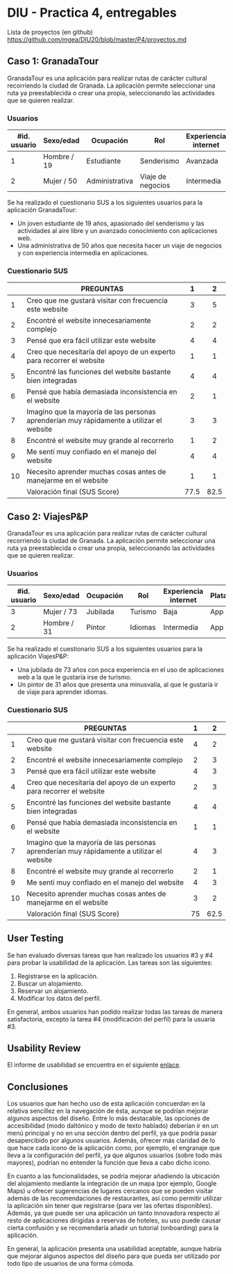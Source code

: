 # DIU - Practica 4, entregables

Lista de proyectos (en github) https://github.com/mgea/DIU20/blob/master/P4/proyectos.md


## Caso 1: GranadaTour

GranadaTour es una aplicación para realizar rutas de carácter cultural recorriendo la ciudad de Granada. La aplicación permite seleccionar una ruta ya preestablecida o crear una propia, seleccionando las actividades que se quieren realizar.


### Usuarios   

| #id. usuario | Sexo/edad   | Ocupación      | Rol               | Experiencia internet | Plataforma | Experiencia con web |
|--------------|-------------|----------------|-------------------|----------------------|------------|---------------------|
|            1 | Hombre / 19 | Estudiante     | Senderismo        | Avanzada             | Web        | Avanzada            |
|            2 | Mujer / 50  | Administrativa | Viaje de negocios | Intermedia           | Web        | Intermedia          |

Se ha realizado el cuestionario SUS a los siguientes usuarios para la aplicación GranadaTour:
  - Un joven estudiante de 19 años, apasionado del senderismo y las actividades al aire libre y un avanzado conocimiento con aplicaciones web.
  - Una administrativa de 50 años que necesita hacer un viaje de negocios y con experiencia intermedia en aplicaciones.

### Cuestionario SUS
|    | PREGUNTAS                                                                                |  1  |  2  |
|----|------------------------------------------------------------------------------------------|:---:|:---:|
|  1 | Creo que me gustará visitar con frecuencia este website                                  |  3  |  5  |
|  2 | Encontré el website innecesariamente complejo                                            |  2  |  2  |
|  3 | Pensé que era fácil utilizar este website                                                |  4  |  4  |
|  4 | Creo que necesitaría del apoyo de un experto para recorrer el website                    |  1  |  1  |
|  5 | Encontré las funciones del website bastante bien integradas                              |  4  |  4  |
|  6 | Pensé que había demasiada inconsistencia en el website                                   |  2  |  1  |
|  7 | Imagino que la mayoría de las personas aprenderían muy rápidamente a utilizar el website |  3  |  3  |
|  8 | Encontré el website muy grande al recorrerlo                                             |  1  |  2  | 
|  9 | Me sentí muy confiado en el manejo del website                                           |  4  |  4  |
| 10 | Necesito aprender muchas cosas antes de manejarme en el website                          |  1  |  1  |
|    |                                                             Valoración final (SUS Score) | 77.5| 82.5|

## Caso 2: ViajesP&P

GranadaTour es una aplicación para realizar rutas de carácter cultural recorriendo la ciudad de Granada. La aplicación permite seleccionar una ruta ya preestablecida o crear una propia, seleccionando las actividades que se quieren realizar.


### Usuarios   

| #id. usuario | Sexo/edad   | Ocupación      | Rol               | Experiencia internet | Plataforma | Experiencia con web |
|--------------|-------------|----------------|-------------------|----------------------|------------|---------------------|
|            3 | Mujer / 73  | Jubilada       | Turismo           | Baja                 | App        | Baja                |
|            2 | Hombre / 31 | Pintor         | Idiomas           | Intermedia           | App        | Intermedia          |

Se ha realizado el cuestionario SUS a los siguientes usuarios para la aplicación ViajesP&P:
  - Una jubilada de 73 años con poca experiencia en el uso de aplicaciones web a la que le gustaría irse de turismo.
  - Un pintor de 31 años que presenta una minusvalía, al que le gustaría ir de viaje para aprender idiomas.

### Cuestionario SUS
|    | PREGUNTAS                                                                                |  1  |  2  |
|----|------------------------------------------------------------------------------------------|:---:|:---:|
|  1 | Creo que me gustará visitar con frecuencia este website                                  |  4  |  2  |
|  2 | Encontré el website innecesariamente complejo                                            |  2  |  3  |
|  3 | Pensé que era fácil utilizar este website                                                |  4  |  3  |
|  4 | Creo que necesitaría del apoyo de un experto para recorrer el website                    |  2  |  3  |
|  5 | Encontré las funciones del website bastante bien integradas                              |  4  |  4  |
|  6 | Pensé que había demasiada inconsistencia en el website                                   |  1  |  1  |
|  7 | Imagino que la mayoría de las personas aprenderían muy rápidamente a utilizar el website |  4  |  3  |
|  8 | Encontré el website muy grande al recorrerlo                                             |  2  |  1  | 
|  9 | Me sentí muy confiado en el manejo del website                                           |  4  |  3  |
| 10 | Necesito aprender muchas cosas antes de manejarme en el website                          |  3  |  2  |
|    |                                                             Valoración final (SUS Score) | 75  | 62.5| 


## User Testing

Se han evaluado diversas tareas que han realizado los usuarios #3 y #4 para probar la usabilidad de la aplicación. Las tareas son las siguientes:
  1. Registrarse en la aplicación.
  2. Buscar un alojamiento.
  3. Reservar un alojamiento.
  4. Modificar los datos del perfil.

En general, ambos usuarios han podido realizar todas las tareas de manera satisfactoria, excepto la tarea #4 (modificación del perfil) para la usuaria #3. 

## Usability Review

El informe de usabilidad se encuentra en el siguiente [enlace](P4_UsabReport_ViajesP&P_doneby_DIU3_BUHOS.pdf).

## Conclusiones

Los usuarios que han hecho uso de esta aplicación concuerdan en la relativa sencillez en la navegación de ésta, aunque se podrían mejorar algunos aspectos del diseño. Entre lo más destacable, las opciones de accesibilidad (modo daltónico y modo de texto hablado) deberían ir en un menú principal y no en una sección dentro del perfil, ya que podría pasar desapercibido por algunos usuarios. Además, ofrecer más claridad de lo que hace cada icono de la aplicación como, por ejemplo, el engranaje que lleva a la configuración del perfil, ya que algunos usuarios (sobre todo más mayores), podrían no entender la función que lleva a cabo dicho icono.

En cuanto a las funcionalidades, se podría mejorar añadiendo la ubicación del alojamiento mediante la integración de un mapa (por ejemplo, Google Maps) u ofrecer sugerencias de lugares cercanos que se pueden visitar además de las recomendaciones de restaurantes, así como permitir utilizar la aplicación sin tener que registrarse (para ver las ofertas disponibles). Además, ya que puede ser una aplicación un tanto innovadora respecto al resto de aplicaciones dirigidas a reservas de hoteles, su uso puede causar cierta confusión y se recomendaría añadir un tutorial (onboarding) para la aplicación.

En general, la aplicación presenta una usabilidad aceptable, aunque habría que mejorar algunos aspectos del diseño para que pueda ser utilizado por todo tipo de usuarios de una forma cómoda.
